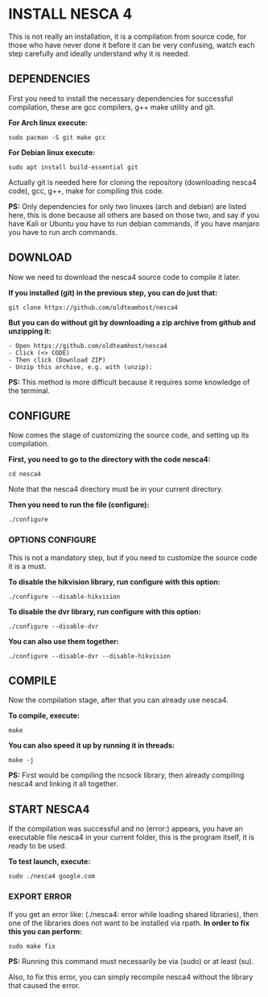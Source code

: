 # INSTALL NESCA 4
This is not really an installation, it is a compilation from source code, for those who have never done it before it can be very confusing, watch each step carefully and ideally understand why it is needed.
## DEPENDENCIES
First you need to install the necessary dependencies for successful compilation, these are gcc compilers, g++ make utility and git.

**For Arch linux execute:**
```
sudo pacman -S git make gcc
```

**For Debian linux execute:**
```
sudo apt install build-essential git
```
Actually git is needed here for cloning the repository (downloading nesca4 code), gcc, g++, make for compiling this code.  

**PS:** Only dependencies for only two linuxes (arch and debian) are listed here, this is done because all others are based on those two, and say if you have Kali or Ubuntu you have to run debian commands, if you have manjaro you have to run arch commands.

## DOWNLOAD
Now we need to download the nesca4 source code to compile it later.

**If you installed (git) in the previous step, you can do just that:**
```
git clone https://github.com/oldteamhost/nesca4
```

**But you can do without git by downloading a zip archive from github and unzipping it:**
```
- Open https://github.com/oldteamhost/nesca4
- Click (<> CODE)
- Then click (Download ZIP)
- Unzip this archive, e.g. with (unzip):
```
**PS:** This method is more difficult because it requires some knowledge of the terminal.

## CONFIGURE
Now comes the stage of customizing the source code, and setting up its compilation.

**First, you need to go to the directory with the code nesca4:**
```
cd nesca4
```
Note that the nesca4 directory must be in your current directory.

**Then you need to run the file (configure):**
```
./configure
```
### OPTIONS CONFIGURE
This is not a mandatory step, but if you need to customize the source code it is a must.

**To disable the hikvision library, run configure with this option:**
```
./configure --disable-hikvision
```
**To disable the dvr library, run configure with this option:**
```
./configure --disable-dvr
```
**You can also use them together:**
```
./configure --disable-dvr --disable-hikvision
```

## COMPILE
Now the compilation stage, after that you can already use nesca4.

**To compile, execute:**
```
make
```
**You can also speed it up by running it in threads:**
```
make -j
```
**PS:** First would be compiling the ncsock library, then already compiling nesca4 and linking it all together.

## START NESCA4
If the compilation was successful and no (error:) appears, you have an executable file nesca4 in your current folder, this is the program itself, it is ready to be used.

**To test launch, execute:**
```
sudo ./nesca4 google.com
```
### EXPORT ERROR
If you get an error like: (./nesca4: error while loading shared libraries), then one of the libraries does not want to be installed via rpath.
**In order to fix this you can perform:**
```
sudo make fix
```
**PS:** Running this command must necessarily be via (sudo) or at least (su).

Also, to fix this error, you can simply recompile nesca4 without the library that caused the error.
